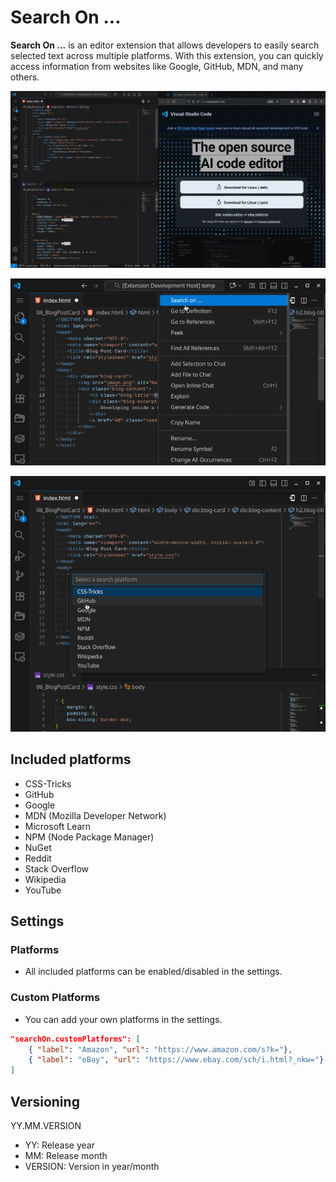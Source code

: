 # Search On ...
**Search On ...** is an editor extension that allows developers to easily search selected text across multiple platforms. With this extension, you can quickly access information from websites like Google, GitHub, MDN, and many others.

![](images/demo.gif)

![](images/SearchOn.png)

![](images/SelectPlatform.png)

## Included platforms
- CSS-Tricks
- GitHub
- Google
- MDN (Mozilla Developer Network)
- Microsoft Learn
- NPM (Node Package Manager)
- NuGet
- Reddit
- Stack Overflow
- Wikipedia
- YouTube

## Settings

### Platforms
- All included platforms can be enabled/disabled in the settings.

### Custom Platforms
- You can add your own platforms in the settings.

```json
"searchOn.customPlatforms": [
    { "label": "Amazon", "url": "https://www.amazon.com/s?k="},
    { "label": "eBay", "url": "https://www.ebay.com/sch/i.html?_nkw="}
]
```

## Versioning
YY.MM.VERSION

- YY: Release year
- MM: Release month
- VERSION: Version in year/month